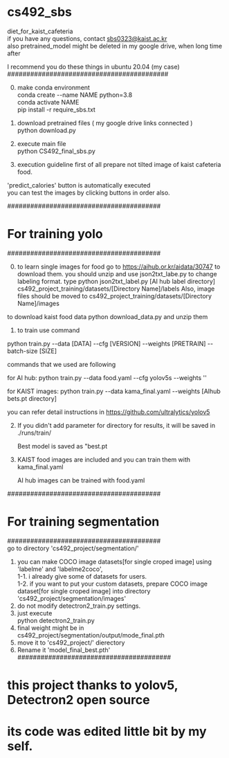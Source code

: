# cs492_sbs
diet_for_kaist_cafeteria  
if you have any questions, contact sbs0323@kaist.ac.kr  
also pretrained_model might be deleted in my google drive, when long time after  

I recommend you do these things in ubuntu 20.04 (my case)  
##########################################  

0. make conda environment   
conda create --name NAME python=3.8  
conda activate NAME  
pip install -r require_sbs.txt  
 
1. download pretrained files ( my google drive links connected )  
python download.py  

2. execute main file  
python CS492_final_sbs.py  

3. execution guideline
first of all prepare not tilted image of kaist cafeteria food.  

'predict_calories' button is automatically executed    
you can test the images by clicking buttons in order also.    

########################################  

# For training yolo 

########################################  

0. to learn single images for food go to https://aihub.or.kr/aidata/30747 to download them.
you should unzip and use json2txt_labe.py to change labeling format.
type python json2txt_label.py [AI hub label directory] cs492_project_training/datasets/[Directory Name]/labels
Also, image files should be moved to cs492_project_training/datasets/[Directory Name]/images

to download kaist food data python download_data.py and unzip them
   
1. to train use command

  python train.py --data [DATA] --cfg [VERSION] --weights [PRETRAIN] --batch-size [SIZE]

  commands that we used are following

  for AI hub: python train.py --data food.yaml --cfg yolov5s --weights '' 

  for KAIST images: python train.py --data kama_final.yaml --weights [AIhub bets.pt directory] 

  you can refer detail instructions in https://github.com/ultralytics/yolov5

2. If you didn't add parameter for directory for results, it will be saved in ./runs/train/
   
   Best model is saved as "best.pt
   
3. KAIST food images are included and you can train them with kama_final.yaml
   
   AI hub images can be trained with food.yaml


########################################  

# For training segmentation  

########################################  
go to directory 'cs492_project/segmentation/'  
1. you can make COCO image datasets[for single croped image] using 'labelme' and 'labelme2coco',   
1-1. i already give some of datasets for users.  
1-2. if you want to put your custom datasets, prepare COCO image dataset[for single croped image] into directory 'cs492_project/segmentation/images'  
2. do not modify detectron2_train.py settings.   
3. just execute  
   python detectron2_train.py  
4. final weight might be in cs492_project/segmentation/output/mode_final.pth  
5. move it to 'cs492_project/' dierectory  
6. Rename it 'model_final_best.pth'  
########################################  

# this project thanks to yolov5, Detectron2 open source    
# its code was edited little bit by my self.  
